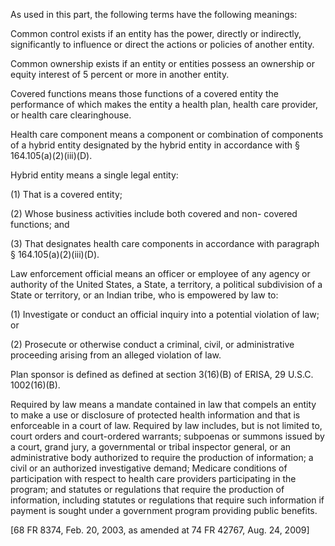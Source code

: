 As used in this part, the following terms have the following meanings:

Common control exists if an entity has the power, directly or indirectly, significantly to influence or direct the actions or policies of another entity.

Common ownership exists if an entity or entities possess an ownership or equity interest of 5 percent or more in another entity.
 
Covered functions means those functions of a covered entity the performance of which makes the entity a health plan, health care provider, or health care clearinghouse.

Health care component means a component or combination of components of a hybrid entity designated by the hybrid entity in accordance with § 164.105(a)(2)(iii)(D).

Hybrid entity means a single legal entity:

(1) That is a covered entity;

(2) Whose business activities include both covered and non- covered functions; and

(3) That designates health care components in accordance with paragraph § 164.105(a)(2)(iii)(D).

Law enforcement official means an officer or employee of any agency or authority of the United States, a State, a territory, a political subdivision of a State or territory, or an Indian tribe, who is empowered by law to:

(1) Investigate or conduct an official inquiry into a potential violation of law; or

(2) Prosecute or otherwise conduct a criminal, civil, or administrative proceeding arising from an alleged violation of law.

Plan sponsor is defined as defined at section 3(16)(B) of ERISA, 29 U.S.C. 1002(16)(B).

Required by law means a mandate contained in law that compels an entity to make a use or disclosure of protected health information and that is enforceable in a court of law. Required by law includes, but is not limited to, court orders and court-ordered warrants; subpoenas or summons issued by a court, grand jury, a governmental or tribal inspector general, or an administrative body authorized to require the production of information; a civil or an authorized investigative demand; Medicare conditions of participation with respect to health care providers participating in the program; and statutes or regulations that require the production of information, including statutes or regulations that require such information if payment is sought under a government program providing public benefits.

[68 FR 8374, Feb. 20, 2003, as amended at 74 FR 42767, Aug. 24, 2009]
